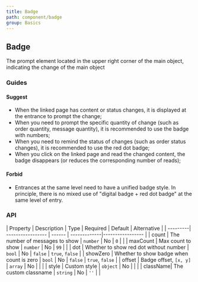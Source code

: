 ```yaml
---
title: Badge
path: component/badge
group: Basics
---
```


## Badge

The prompt element located in the upper right corner of the main object, indicating the change of the main object

### Guides
#### Suggest
- When the linked page has content or status changes, it is displayed at the entrance to prompt the change;
- When you need to prompt the specific quantity of change (such as order quantity, message quantity), it is recommended to use the badge with numbers;
- When you need to remind the status of changes (such as order status changes), it is recommended to use the red dot badge;
- When you click on the linked page and read the changed content, the badge disappears (or reduces the corresponding number of reads);

#### Forbid
- Entrances at the same level need to have a unified badge style. In principle, there is no mixed use of "digital badge + red dot badge" at the same level of entry.

### API

| Property     |  Description  | Type     |  Required  | Default  | Alternative |
| ---------| ----------------- | ------  | -------------|----------------- |
| count | The number of messages to show | `number` | No | `0` | |
| maxCount | Max count to show | `number` | No | `99`  |                  |
| dot | Whether to show red dot without number | `bool` | No | `false` | `true`, `false` |
| showZero | Whether to show badge when count is zero | `bool` | No |  `false` | `true`, `false`  |
| offset   | Badge offset, `[x, y]` | `array` | No | | |
| style    | Custom style | `object` | No | | |
| className| The custom classname | `string`   | No | `''` |   |
